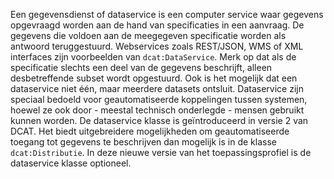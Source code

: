 Een gegevensdienst of dataservice is een computer service waar gegevens opgevraagd worden aan de hand van specificaties in een aanvraag. De gegevens die voldoen aan de meegegeven specificatie worden als antwoord teruggestuurd. Webservices zoals REST/JSON, WMS of XML interfaces zijn voorbeelden van <code>dcat:DataService</code>. Merk op dat als de specificatie slechts een deel van de gegevens beschrijft, alleen desbetreffende subset wordt opgestuurd. Ook is het mogelijk dat een dataservice niet één, maar meerdere datasets ontsluit.
Dataservice zijn speciaal bedoeld voor geautomatiseerde koppelingen tussen systemen, hoewel ze ook door - meestal technisch onderlegde - mensen gebruikt kunnen worden.
De dataservice klasse is geïntroduceerd in versie 2 van DCAT. Het biedt uitgebreidere mogelijkheden om geautomatiseerde toegang tot gegevens te beschrijven dan mogelijk is in de klasse <code>dcat:Distributie</code>. In deze nieuwe versie van het toepassingsprofiel is de dataservice klasse optioneel. 
